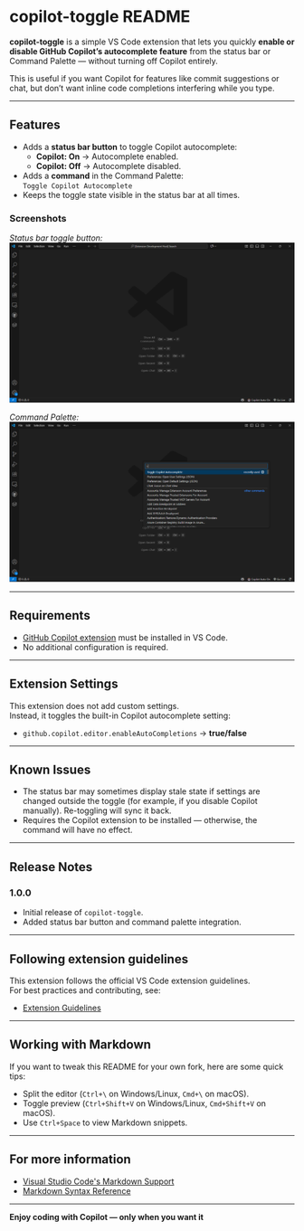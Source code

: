 # copilot-toggle README

**copilot-toggle** is a simple VS Code extension that lets you quickly **enable or disable GitHub Copilot’s autocomplete feature** from the status bar or Command Palette — without turning off Copilot entirely.  

This is useful if you want Copilot for features like commit suggestions or chat, but don’t want inline code completions interfering while you type.

---

## Features

- Adds a **status bar button** to toggle Copilot autocomplete:
  - **Copilot: On** → Autocomplete enabled.
  - **Copilot: Off** → Autocomplete disabled.
- Adds a **command** in the Command Palette:  
  `Toggle Copilot Autocomplete`
- Keeps the toggle state visible in the status bar at all times.

### Screenshots

_Status bar toggle button:_  
![status bar toggle](https://raw.githubusercontent.com/Dev-Tams/copilot-toggle/master/src/images/statusbar-toggle.png)

_Command Palette:_  
![command palette](https://raw.githubusercontent.com/Dev-Tams/copilot-toggle/master/src/images/command-palette.png
)

---

## Requirements

- [GitHub Copilot extension](https://marketplace.visualstudio.com/items?itemName=GitHub.copilot) must be installed in VS Code.
- No additional configuration is required.

---

## Extension Settings

This extension does not add custom settings.  
Instead, it toggles the built-in Copilot autocomplete setting:  

- `github.copilot.editor.enableAutoCompletions` → **true/false**

---

## Known Issues

- The status bar may sometimes display stale state if settings are changed outside the toggle (for example, if you disable Copilot manually). Re-toggling will sync it back.  
- Requires the Copilot extension to be installed — otherwise, the command will have no effect.  

---

## Release Notes

### 1.0.0
- Initial release of `copilot-toggle`.
- Added status bar button and command palette integration.

---

## Following extension guidelines

This extension follows the official VS Code extension guidelines.  
For best practices and contributing, see:  
* [Extension Guidelines](https://code.visualstudio.com/api/references/extension-guidelines)

---

## Working with Markdown

If you want to tweak this README for your own fork, here are some quick tips:

* Split the editor (`Ctrl+\` on Windows/Linux, `Cmd+\` on macOS).
* Toggle preview (`Ctrl+Shift+V` on Windows/Linux, `Cmd+Shift+V` on macOS).
* Use `Ctrl+Space` to view Markdown snippets.

---

## For more information

- [Visual Studio Code's Markdown Support](http://code.visualstudio.com/docs/languages/markdown)  
- [Markdown Syntax Reference](https://help.github.com/articles/markdown-basics/)  

---

**Enjoy coding with Copilot — only when you want it**
